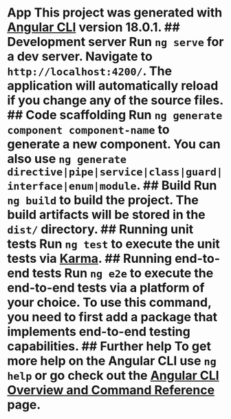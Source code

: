 # App This project was generated with [Angular CLI](https://github.com/angular/angular-cli) version 18.0.1. ## Development server Run `ng serve` for a dev server. Navigate to `http://localhost:4200/`. The application will automatically reload if you change any of the source files. ## Code scaffolding Run `ng generate component component-name` to generate a new component. You can also use `ng generate directive|pipe|service|class|guard|interface|enum|module`. ## Build Run `ng build` to build the project. The build artifacts will be stored in the `dist/` directory. ## Running unit tests Run `ng test` to execute the unit tests via [Karma](https://karma-runner.github.io). ## Running end-to-end tests Run `ng e2e` to execute the end-to-end tests via a platform of your choice. To use this command, you need to first add a package that implements end-to-end testing capabilities. ## Further help To get more help on the Angular CLI use `ng help` or go check out the [Angular CLI Overview and Command Reference](https://angular.dev/tools/cli) page.
